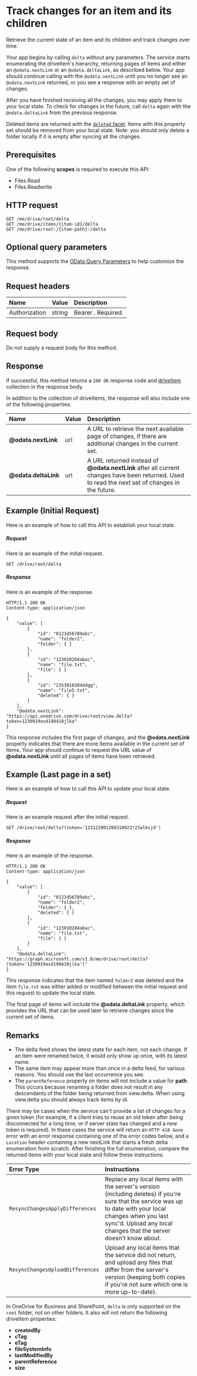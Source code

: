 # Track changes for an item and its children

Retrieve the current state of an item and its children and track changes over
time.

Your app begins by calling `delta` without any parameters. The service starts
enumerating the driveItem's hierarchy, returning pages of items and either an
`@odata.nextLink` or an `@odata.deltaLink`, as described below. Your app should
continue calling with the `@odata.nextLink` until you no longer see an
`@odata.nextLink` returned, or you see a response with an empty set of changes.

After you have finished receiving all the changes, you may apply them to your
local state. To check for changes in the future, call `delta` again with the
`@odata.deltaLink` from the previous response.

Deleted items are returned with the [`deleted` facet](../resources/deleted.md).
Items with this property set should be removed from your local state. Note:
you should only delete a folder locally if it is empty after syncing all the
changes.

## Prerequisites
One of the following **scopes** is required to execute this API:

  * Files.Read
  * Files.Readwrite

## HTTP request
<!-- { "blockType": "ignored" } -->
```http
GET /me/drive/root/delta
GET /me/drive/items/{item-id}/delta
GET /me/drive/root:/{item-path}:/delta
```

## Optional query parameters
This method supports the [OData Query Parameters](http://graph.microsoft.io/docs/overview/query_parameters)
to help customize the response.

## Request headers

| Name          | Value  | Description               |
|:--------------|:-------|:--------------------------|
| Authorization | string | Bearer <token>. Required. |


## Request body
Do not supply a request body for this method.

## Response
If successful, this method returns a `200 OK` response code and
[driveItem](../resources/driveitem.md) collection in the response body.

In addition to the collection of driveItems, the response will also include
one of the following properties:

| Name                 | Value  | Description                                                                                                                                      |
|:---------------------|:-------|:-------------------------------------------------------------------------------------------------------------------------------------------------|
| **@odata.nextLink**  | url    | A URL to retrieve the next available page of changes, if there are additional changes in the current set.                                        |
| **@odata.deltaLink** | url    | A URL returned instead of **@odata.nextLink** after all current changes have been returned. Used to read the next set of changes in the future.  |


## Example (Initial Request)
Here is an example of how to call this API to establish your local state.

##### Request
Here is an example of the initial request.

<!-- {
  "blockType": "request",
  "name": "get_item_delta"
}-->
```http
GET /drive/root/delta
```

##### Response
Here is an example of the response.

<!-- {
  "blockType": "response",
  "truncated": true,
  "@odata.type": "microsoft.graph.driveItem",
  "isCollection": true
} -->
```http
HTTP/1.1 200 OK
Content-type: application/json

{
    "value": [
        {
            "id": "0123456789abc",
            "name": "folder2",
            "folder": { }
        },
        {
            "id": "123010204abac",
            "name": "file.txt",
            "file": { }
        },
        {
            "id": "2353010204ddgg",
            "name": "file5.txt",
            "deleted": { }
        }
    ],
    "@odata.nextLink": "https://api.onedrive.com/drive/root/view.delta?token=1230919asd190410jlka"
}
```

This response includes the first page of changes, and the **@odata.nextLink**
property indicates that there are more items available in the current set of items.
Your app should continue to request the URL value of **@odata.nextLink** until
all pages of items have been retrieved.

## Example (Last page in a set)
Here is an example of how to call this API to update your local state.

##### Request
Here is an example request after the initial request.

<!-- {
  "blockType": "request",
  "name": "get_item_delta"
}-->
```http
GET /drive/root/delta?(token='123123901209310923!23alksjd')
```

##### Response
Here is an example of the response.

<!-- {
  "blockType": "response",
  "truncated": true,
  "@odata.type": "microsoft.graph.driveItem",
  "isCollection": true
} -->
```http
HTTP/1.1 200 OK
Content-type: application/json

{
    "value": [
        {
            "id": "0123456789abc",
            "name": "folder2",
            "folder": { },
            "deleted": { }
        },
        {
            "id": "123010204abac",
            "name": "file.txt",
            "file": { }
        }
    ],
    "@odata.deltaLink": "https://graph.microsoft.com/v1.0/me/drive/root/delta?(token='1230919asd190410jlka')"
}
```

This response indicates that the item named `folder2` was deleted and the item
`file.txt` was either added or modified between the initial request and this
request to update the local state.

The final page of items will include the **@odata.deltaLink** property, which
provides the URL that can be used later to retrieve changes since the current
set of items.

## Remarks

* The delta feed shows the latest state for each item, not each change. If an
  item were renamed twice, it would only show up once, with its latest name.
* The same item may appear more than once in a delta feed, for various reasons.
  You should use the last occurrence you see.
* The `parentReference` property on items will not include a value for **path**.
  This occurs because renaming a folder does not result in any descendants of
  the folder being returned from view.delta. When using view.delta you should
  always track items by id.

There may be cases when the service can't provide a list of changes for a given
token (for example, if a client tries to reuse an old token after being
disconnected for a long time, or if server state has changed and a new token is
required). In these cases the service will return an `HTTP 410 Gone` error with
an error response containing one of the error codes below,
and a `Location` header containing a new nextLink that starts a fresh delta
enumeration from scratch. After finishing the full enumeration, compare the
returned items with your local state and follow these instructions.

| Error Type                       | Instructions                                                                                                                                                                                                                    |
|:---------------------------------|:--------------------------------------------------------------------------------------------------------------------------------------------------------------------------------------------------------------------------------|
| `ResyncChangesApplyDifferences`  | Replace any local items with the server's version (including deletes) if you're sure that the service was up to date with your local changes when you last sync'd. Upload any local changes that the server doesn't know about. |
| `ResyncChangesUploadDifferences` | Upload any local items that the service did not return, and upload any files that differ from the server's version (keeping both copies if you're not sure which one is more up-to-date).                                       |


In OneDrive for Business and SharePoint, `delta` is only supported on the
`root` folder, not on other folders. It also will not return the following
driveItem properties:

* **createdBy**
* **cTag**
* **eTag**
* **fileSystemInfo**
* **lastModifiedBy**
* **parentReference**
* **size**


<!-- {
  "type": "#page.annotation",
  "description": "Get item delta",
  "keywords": "",
  "section": "documentation",
  "tocPath": ""
}-->
